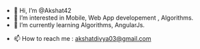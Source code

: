- 👋 Hi, I’m @Akshat42
- 👀 I’m interested in Mobile, Web App developement , Algorithms.
- 🌱 I’m currently learning Algorithms, AngularJs.
<!---
- 💞️ I’m looking to collaborate on ...
--->
- 📫 How to reach me : akshatdivya03@gmail.com

<!---
Akshat42/Akshat42 is a ✨ special ✨ repository because its `README.md` (this file) appears on your GitHub profile.
You can click the Preview link to take a look at your changes.
--->
